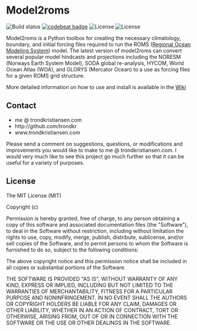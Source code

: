 <h1>Model2roms</h1>

![Build status][image-1]
[![codebeat badge](https://codebeat.co/badges/cf0f4bfc-a186-4dfc-9e6a-291b7e985492)][image-2]
![License][image-3]
![License][image-4]


[image-1]:	https://badge.buildkite.com/8b25e9518aca90534a2a0755dd0623dc91533ba7ca5bd42dde.svg
[image-2]:	https://codebeat.co/projects/github-com-trondkr-model2roms-master
[image-3]:	https://img.shields.io/github/license/trondkr/model2roms.svg
[image-4]:	https://img.shields.io/github/last-commit/trondkr/model2roms.svg

Model2roms is a Python toolbox for creating the necessary climatology, boundary, and initial forcing files 
required to run the ROMS (<a href="http://myroms.org/" target="_blank">Regional Ocean Modeling System</a>) model. The latest version of model2roms can convert several popular model hindcasts and projections including the NORESM (Norways Earth System Model), SODA global re-analysis, HYCOM, World Ocean Atlas (WOA), and GLORYS (Mercator Ocean) to a use as forcing files for a given ROMS grid structure.

More detailed information on how to use and install is available in the [Wiki](https://github.com/trondkr/model2roms/wiki/Introduction-to-model2roms)

<h2>Contact</h2>
<ul>
<li>me @ trondkristiansen.com</li>
<li>http://github.com/trondkr</li>
<li>www.trondkristiansen.com</li>
</ul>
Please send a comment on suggestions, questions, or modifications and improvements you would like to
make to me @ trondkristiansen.com. I would very much like to see this project go much further so that it can be
useful for a variety of purposes.

<h2>License</h2>
The MIT License (MIT)

Copyright (c) <year> <copyright holders>

Permission is hereby granted, free of charge, to any person obtaining a copy of this software and associated documentation files (the "Software"), to deal in the Software without restriction, including without limitation the rights to use, copy, modify, merge, publish, distribute, sublicense, and/or sell copies of the Software, and to permit persons to whom the Software is furnished to do so, subject to the following conditions:

The above copyright notice and this permission notice shall be included in all copies or substantial portions of the Software.

THE SOFTWARE IS PROVIDED "AS IS", WITHOUT WARRANTY OF ANY KIND, EXPRESS OR IMPLIED, INCLUDING BUT NOT LIMITED TO THE WARRANTIES OF MERCHANTABILITY, FITNESS FOR A PARTICULAR PURPOSE AND NONINFRINGEMENT. IN NO EVENT SHALL THE AUTHORS OR COPYRIGHT HOLDERS BE LIABLE FOR ANY CLAIM, DAMAGES OR OTHER LIABILITY, WHETHER IN AN ACTION OF CONTRACT, TORT OR OTHERWISE, ARISING FROM, OUT OF OR IN CONNECTION WITH THE SOFTWARE OR THE USE OR OTHER DEALINGS IN THE SOFTWARE.


